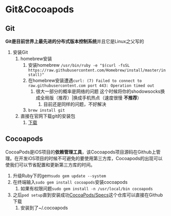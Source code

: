 # Git&Cocoapods

## Git

**Git是目前世界上最先进的分布式版本控制系统**并且它是Linux之父写的

1. 安装Git
   1. homebrew安装
      1. 安装homebrew `/usr/bin/ruby -e "$(curl -fsSL https://raw.githubusercontent.com/Homebrew/install/master/install)"`
      2. 在homebrew安装遭遇`curl: (7) Failed to connect to raw.githubusercontent.com port 443: Operation timed out`
         1. 很大一部分的概率是网络的问题 这个时候将你的shodowsocks换成全局版（推荐）|换成手机热点（速度很慢 **不推荐**）
            1. 目前还是同样的问题，不好解决
      3. `brew install git`
   2. 直接在官网下载git的安装包
      1. [下载](<https://git-scm.com/downloads>)

## Cocoapods

CocoaPods是iOS项目的**依赖管理工具**，该Cocoapods项目源码在Github上管理。在开发iOS项目的时候不可避免的要使用第三方库，Cocoapods的出现可以使我们可以节省配置和更新第三方库的时间。

1. 升级Ruby下的gem`sudo gem update --system`
2. 在终端输入`sudo gem install cocoapods`安装cocoapods
   1. 如果有权限问题`sudo gem install -n /usr/local/bin cocoapods`
3. 之后`pod setup`直到安装成功[CocoaPods/Specs](https://github.com/CocoaPods/Specs)这个仓库可以直接在Github下载
   1. 安装到了~/.cocoapods
